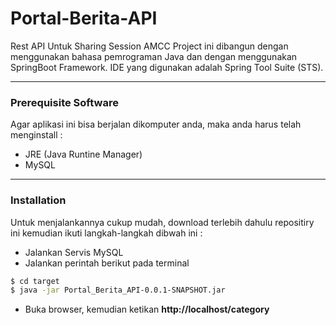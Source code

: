 # Portal-Berita-API
Rest API Untuk Sharing Session AMCC
Project ini dibangun dengan menggunakan bahasa pemrograman Java dan dengan menggunakan SpringBoot Framework. 
IDE yang digunakan adalah Spring Tool Suite (STS).

---

### Prerequisite Software
Agar aplikasi ini bisa berjalan dikomputer anda, maka anda harus telah menginstall :
  - JRE (Java Runtine Manager) 
  - MySQL
  
  ---
  
### Installation
 Untuk menjalankannya cukup mudah, download terlebih dahulu repositiry ini kemudian ikuti langkah-langkah dibwah ini :
   - Jalankan Servis MySQL
   - Jalankan perintah berikut pada terminal
```sh
$ cd target
$ java -jar Portal_Berita_API-0.0.1-SNAPSHOT.jar
```
   - Buka browser, kemudian ketikan **http://localhost/category**
 
